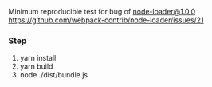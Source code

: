 Minimum reproducible test for bug of node-loader@1.0.0
https://github.com/webpack-contrib/node-loader/issues/21

### Step
1. yarn install
2. yarn build
3. node ./dist/bundle.js
